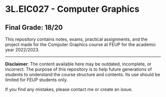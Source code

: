 # 3L.EIC027 - Computer Graphics

## Final Grade: 18/20

This repository contains notes, exams, practical assignments, and the project made for the Computer Graphics course at FEUP for the academic year 2022/2023.

---

**Disclaimer**: The content available here may be outdated, incomplete, or incorrect. The purpose of this repository is to help future generations of students to understand the course structure and contents. Its use should be limited for FEUP students only.

If you find any mistakes, please contact me or create an issue.

